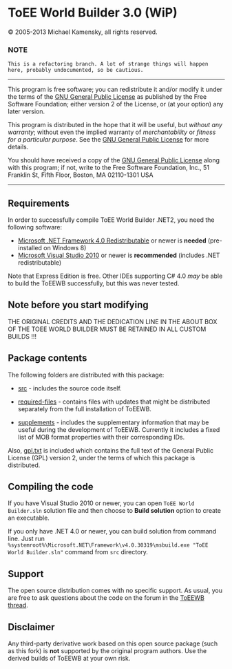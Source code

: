 ToEE World Builder 3.0 (WiP)
============================

&copy; 2005-2013 Michael Kamensky, all rights reserved.

### NOTE
	This is a refactoring branch. A lot of strange things will happen here, probably undocumented, so be cautious.

---

This program is free software; you can redistribute it and/or modify it under the terms of the [GNU General Public License](gpl.txt) as published by the Free Software Foundation; either version 2 of the License, or (at your option) any later version.

This program is distributed in the hope that it will be useful, but _without any warranty_; without even the implied warranty of _merchantability_ or _fitness for a particular purpose_. See the [GNU General Public License](gpl.txt) for more details.

You should have received a copy of the [GNU General Public License](gpl.txt) along with this program; if not, write to the Free Software Foundation, Inc., 51 Franklin St, Fifth Floor, Boston, MA  02110-1301  USA

---

Requirements
------------

In order to successfully compile ToEE World Builder .NET2, you need the following software:

* [Microsoft .NET Framework 4.0 Redistributable](http://www.microsoft.com/net/download) or newer is **needed** (pre-installed on Windows 8)
* [Microsoft Visual Studio 2010](http://www.microsoft.com/visualstudio/eng/downloads) or newer is **recommended** (includes .NET redistributable)

Note that Express Edition is free. Other IDEs supporting C# 4.0 _may_ be able to build the ToEEWB successfully, but this was never tested.

Note before you start modifying
-------------------------------

THE ORIGINAL CREDITS AND THE DEDICATION LINE IN THE ABOUT BOX OF THE TOEE WORLD BUILDER MUST BE RETAINED IN ALL CUSTOM BUILDS !!!

Package contents
----------------

The following folders are distributed with this package:

* [src](src) - includes the source code itself.

* [required-files](required-files) - contains files with updates that might be distributed separately from the full installation of ToEEWB.

* [supplements](supplements) - includes the supplementary information that may be useful during the development of ToEEWB. Currently it includes a fixed list of MOB format properties with their corresponding IDs.

Also, [gpl.txt](gpl.txt) is included which contains the full text of the General Public License (GPL) version 2, under the terms of which this package is distributed.

Compiling the code
------------------

If you have Visual Studio 2010 or newer, you can open `ToEE World Builder.sln` solution file and then choose to **Build solution** option to create an executable.

If you only have .NET 4.0 or newer, you can build solution from command line. Just run `%systemroot%\Microsoft.NET\Framework\v4.0.30319\msbuild.exe "ToEE World Builder.sln"` command from `src` directory.

Support
-------

The open source distribution comes with no specific support. As usual, you are free to ask questions about the code on the forum in the [ToEEWB thread](http://www.co8.org/forum/showthread.php?t=2864).

Disclaimer
----------

Any third-party derivative work based on this open source package (such as this fork) is **not** supported by the original program authors. Use the derived builds of ToEEWB at your own risk.
